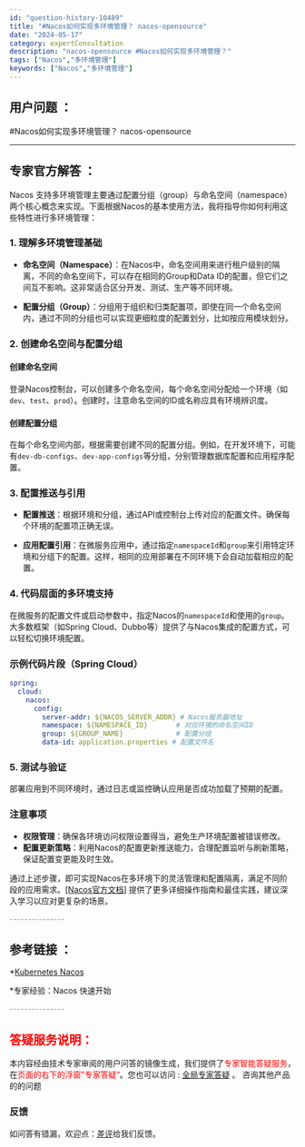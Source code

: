 ```yaml
---
id: "question-history-10489"
title: "#Nacos如何实现多环境管理？ nacos-opensource"
date: "2024-05-17"
category: expertConsultation
description: "nacos-opensource #Nacos如何实现多环境管理？"
tags: ["Nacos","多环境管理"]
keywords: ["Nacos","多环境管理"]
---
```


## 用户问题 ： 
 #Nacos如何实现多环境管理？ nacos-opensource 

---------------
## 专家官方解答 ：

Nacos 支持多环境管理主要通过配置分组（group）与命名空间（namespace）两个核心概念来实现。下面根据Nacos的基本使用方法，我将指导你如何利用这些特性进行多环境管理：

### 1. 理解多环境管理基础

- **命名空间（Namespace）**：在Nacos中，命名空间用来进行租户级别的隔离，不同的命名空间下，可以存在相同的Group和Data ID的配置，但它们之间互不影响。这非常适合区分开发、测试、生产等不同环境。

- **配置分组（Group）**：分组用于组织和归类配置项，即使在同一个命名空间内，通过不同的分组也可以实现更细粒度的配置划分，比如按应用模块划分。

### 2. 创建命名空间与配置分组

#### 创建命名空间
登录Nacos控制台，可以创建多个命名空间，每个命名空间分配给一个环境（如`dev`、`test`、`prod`）。创建时，注意命名空间的ID或名称应具有环境辨识度。

#### 创建配置分组
在每个命名空间内部，根据需要创建不同的配置分组。例如，在开发环境下，可能有`dev-db-configs`、`dev-app-configs`等分组，分别管理数据库配置和应用程序配置。

### 3. 配置推送与引用

- **配置推送**：根据环境和分组，通过API或控制台上传对应的配置文件。确保每个环境的配置项正确无误。

- **应用配置引用**：在微服务应用中，通过指定`namespaceId`和`group`来引用特定环境和分组下的配置。这样，相同的应用部署在不同环境下会自动加载相应的配置。

### 4. 代码层面的多环境支持

在微服务的配置文件或启动参数中，指定Nacos的`namespaceId`和使用的`group`。大多数框架（如Spring Cloud、Dubbo等）提供了与Nacos集成的配置方式，可以轻松切换环境配置。

### 示例代码片段（Spring Cloud）

```yaml
spring:
  cloud:
    nacos:
      config:
        server-addr: ${NACOS_SERVER_ADDR} # Nacos服务器地址
        namespace: ${NAMESPACE_ID}       # 对应环境的命名空间ID
        group: ${GROUP_NAME}             # 配置分组
        data-id: application.properties # 配置文件名
```

### 5. 测试与验证

部署应用到不同环境时，通过日志或监控确认应用是否成功加载了预期的配置。

### 注意事项

- **权限管理**：确保各环境访问权限设置得当，避免生产环境配置被错误修改。
- **配置更新策略**：利用Nacos的配置更新推送能力，合理配置监听与刷新策略，保证配置变更能及时生效。

通过上述步骤，即可实现Nacos在多环境下的灵活管理和配置隔离，满足不同阶段的应用需求。[[Nacos官方文档](https://nacos.io/zh-cn/docs/quick-start.html)] 提供了更多详细操作指南和最佳实践，建议深入学习以应对更复杂的场景。


<font color="#949494">---------------</font> 


## 参考链接 ：

*[Kubernetes Nacos](https://nacos.io/docs/latest/quickstart/quick-start-kubernetes)
 
 *专家经验：Nacos 快速开始 


 <font color="#949494">---------------</font> 
 


## <font color="#FF0000">答疑服务说明：</font> 

本内容经由技术专家审阅的用户问答的镜像生成，我们提供了<font color="#FF0000">专家智能答疑服务</font>，在<font color="#FF0000">页面的右下的浮窗”专家答疑“</font>。您也可以访问 : [全局专家答疑](https://opensource.alibaba.com/chatBot) 。 咨询其他产品的的问题

### 反馈
如问答有错漏，欢迎点：[差评](https://ai.nacos.io/user/feedbackByEnhancerGradePOJOID?enhancerGradePOJOId=13686)给我们反馈。
